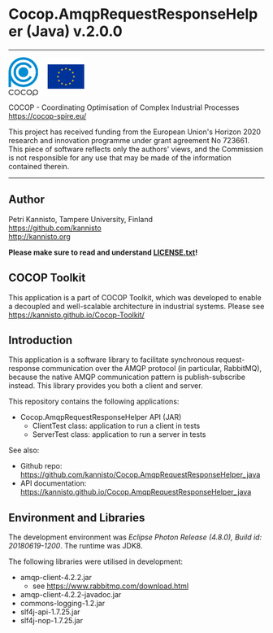 
Cocop.AmqpRequestResponseHelper (Java) v.2.0.0
==============================================

---

<img src="logos.png" alt="COCOP and EU" style="display:block;margin-right:auto" />

COCOP - Coordinating Optimisation of Complex Industrial Processes  
https://cocop-spire.eu/

This project has received funding from the European Union's Horizon 2020
research and innovation programme under grant agreement No 723661. This piece
of software reflects only the authors' views, and the Commission is not
responsible for any use that may be made of the information contained therein.

---


Author
------

Petri Kannisto, Tampere University, Finland  
https://github.com/kannisto  
http://kannisto.org

**Please make sure to read and understand [LICENSE.txt](./LICENSE.txt)!**


COCOP Toolkit
-------------

This application is a part of COCOP Toolkit, which was developed to enable a
decoupled and well-scalable architecture in industrial systems. Please see
https://kannisto.github.io/Cocop-Toolkit/


Introduction
------------

This application is a software library to facilitate synchronous
request-response communication over the AMQP protocol (in particular,
RabbitMQ), because the native AMQP communication pattern is publish-subscribe
instead. This library provides you both a client and server.

This repository contains the following applications:

* Cocop.AmqpRequestResponseHelper API (JAR)
    * ClientTest class: application to run a client in tests
    * ServerTest class: application to run a server in tests

See also:

* Github repo: https://github.com/kannisto/Cocop.AmqpRequestResponseHelper_java
* API documentation: https://kannisto.github.io/Cocop.AmqpRequestResponseHelper_java


Environment and Libraries
-------------------------

The development environment was _Eclipse Photon Release (4.8.0), Build id:
20180619-1200_. The runtime was JDK8.

The following libraries were utilised in development:

* amqp-client-4.2.2.jar
    * see https://www.rabbitmq.com/download.html
* amqp-client-4.2.2-javadoc.jar
* commons-logging-1.2.jar
* slf4j-api-1.7.25.jar
* slf4j-nop-1.7.25.jar    
